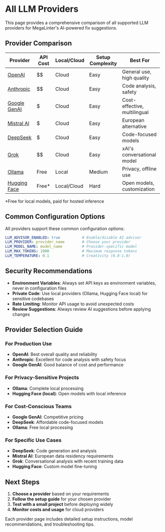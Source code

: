 # All LLM Providers

This page provides a comprehensive comparison of all supported LLM providers for MegaLinter's AI-powered fix suggestions.

## Provider Comparison

| Provider                                                  | API Cost | Local/Cloud | Setup Complexity | Best For                     |
|-----------------------------------------------------------|----------|-------------|------------------|------------------------------|
| [OpenAI](llm-provider/llm_provider_openai.md)             | $$       | Cloud       | Easy             | General use, high quality    |
| [Anthropic](llm-provider/llm_provider_anthropic.md)       | $$       | Cloud       | Easy             | Code analysis, safety        |
| [Google GenAI](llm-provider/llm_provider_google_genai.md) | $        | Cloud       | Easy             | Cost-effective, multilingual |
| [Mistral AI](llm-provider/llm_provider_mistralai.md)      | $        | Cloud       | Easy             | European alternative         |
| [DeepSeek](llm-provider/llm_provider_deepseek.md)         | $        | Cloud       | Easy             | Code-focused models          |
| [Grok](llm-provider/llm_provider_grok.md)                 | $$       | Cloud       | Easy             | xAI's conversational model   |
| [Ollama](llm-provider/llm_provider_ollama.md)             | Free     | Local       | Medium           | Privacy, offline use         |
| [Hugging Face](llm-provider/llm_provider_huggingface.md)  | Free*    | Local/Cloud | Hard             | Open models, customization   |

*Free for local models, paid for hosted inference

## Common Configuration Options

All providers support these common configuration options:

```yaml
LLM_ADVISOR_ENABLED: true          # Enable/disable AI advisor
LLM_PROVIDER: provider_name        # Choose your provider
LLM_MODEL_NAME: model_name         # Provider-specific model
LLM_MAX_TOKENS: 1000               # Maximum response tokens
LLM_TEMPERATURE: 0.1               # Creativity (0.0-1.0)
```

## Security Recommendations

- **Environment Variables**: Always set API keys as environment variables, never in configuration files
- **Private Code**: Use local providers (Ollama, Hugging Face local) for sensitive codebases
- **Rate Limiting**: Monitor API usage to avoid unexpected costs
- **Review Suggestions**: Always review AI suggestions before applying changes

## Provider Selection Guide

### For Production Use

- **OpenAI**: Best overall quality and reliability
- **Anthropic**: Excellent for code analysis with safety focus
- **Google GenAI**: Good balance of cost and performance

### For Privacy-Sensitive Projects

- **Ollama**: Complete local processing
- **Hugging Face (local)**: Open models with local inference

### For Cost-Conscious Teams

- **Google GenAI**: Competitive pricing
- **DeepSeek**: Affordable code-focused models
- **Ollama**: Free local processing

### For Specific Use Cases

- **DeepSeek**: Code generation and analysis
- **Mistral AI**: European data residency requirements
- **Grok**: Conversational analysis with recent training data
- **Hugging Face**: Custom model fine-tuning

## Next Steps

1. **Choose a provider** based on your requirements
2. **Follow the setup guide** for your chosen provider
3. **Test with a small project** before deploying widely
4. **Monitor costs and usage** for cloud providers

Each provider page includes detailed setup instructions, model recommendations, and troubleshooting tips.
